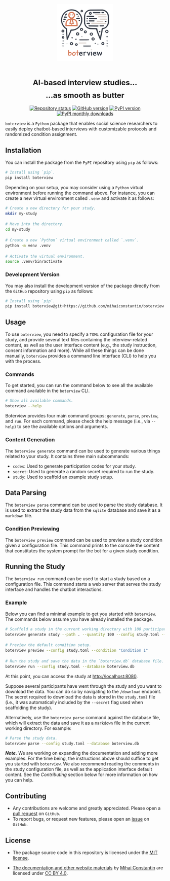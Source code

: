 <p align="center">
    <a href="https://boterview.mihaiconstantin.com">
        <img width="180px" src="https://raw.githubusercontent.com/mihaiconstantin/boterview/refs/heads/main/frontend/app/src/assets/images/boterview-logo.png" alt="boterview logo"/>
    </a>
</p>

<h1 align="center">
    <sub>AI-based interview studies...<br>...as smooth as butter</sub>
</h1>

<!-- badges: start -->
<p align="center">
    <a href="https://www.repostatus.org/#active"><img src="https://www.repostatus.org/badges/latest/active.svg" alt="Repository status"/></a>
    <a href="https://github.com/mihaiconstantin/boterview/releases"><img src="https://img.shields.io/github/v/release/mihaiconstantin/boterview?display_name=tag&sort=semver" alt="GitHub version"/></a>
    <a href="https://pypi.org/project/boterview/"><img src="https://img.shields.io/pypi/v/boterview" alt="PyPI version"/></a>
    <a href="https://pypi.org/project/boterview/"><img src="https://img.shields.io/pepy/dt/boterview" alt="PyPI monthly downloads"/></a>
</p>
<!-- badges: end -->

`boterview` is a `Python` package that enables social science researchers to
easily deploy chatbot-based interviews with customizable protocols and
randomized condition assignment.

## Installation

You can install the package from the `PyPI` repository using `pip` as follows:

```bash
# Install using `pip`.
pip install boterview
```

Depending on your setup, you may consider using a `Python` virtual environment
before running the command above. For instance, you can create a new virtual
environment called `.venv` and activate it as follows:

```bash
# Create a new directory for your study.
mkdir my-study

# Move into the directory.
cd my-study

# Create a new `Python` virtual environment called `.venv`.
python -m venv .venv

# Activate the virtual environment.
source .venv/bin/activate
```

### Development Version

You may also install the development version of the package directly from the
`GitHub` repository using `pip` as follows:

```bash
# Install using `pip`.
pip install boterview@git+https://github.com/mihaiconstantin/boterview
```

## Usage

To use `boterview`, you need to specify a `TOML` configuration file for your
study, and provide several text files containing the interview-related content,
as well as the user interface content (e.g., the study instruction, consent
information and more). While all these things can be done manually, `boterview`
provides a command line interface (CLI) to help you with the process.

### Commands

To get started, you can run the command below to see all the available command
available in the `boterview` CLI.

```bash
# Show all available commands.
boterview --help
```

Boterview provides four main command groups: `generate`, `parse`, `preview`, and
`run`. For each command, please check the help message (i.e., via `--help`) to
see the available options and arguments.

### Content Generation

The `boterview generate` command can be used to generate various things related
to your study. It contains three main subcommands:

- `codes`: Used to generate participation codes for your study.
- `secret`: Used to generate a random secret required to run the study.
- `study`: Used to scaffold an example study setup.


## Data Parsing

The `boterview parse` command can be used to parse the study database. It is
used to extract the study data from the `sqlite` database and save it as a
`markdown` file.

### Condition Previewing

The `boterview preview` command can be used to preview a study condition given a
configuration file. This command prints to the console the content that
constitutes the system prompt for the bot for a given study condition.

## Running the Study

The `boterview run` command can be used to start a study based on a
configuration file. This command starts a web server that serves the study
interface and handles the chatbot interactions.

### Example

Below you can find a minimal example to get you started with `boterview`. The
commands below assume you have already installed the package.

```bash
# Scaffold a study in the current working directory with 100 participation codes, and include a secret.
boterview generate study --path . --quantity 100 --config study.toml --secret

# Preview the default condition setup.
boterview preview --config study.toml --condition "Condition 1"

# Run the study and save the data in the `boterview.db` database file.
boterview run --config study.toml --database boterview.db
```

At this point, you can access the study at
[http://localhost:8080](http://localhost:8080).

Suppose several participants have went through the study and you want to
download the data. You can do so by navigating to the `/download` endpoint. The
secret required to download the data is stored in the `study.toml` file (i.e.,
it was automatically included by the `--secret` flag used when scaffolding the
study).

Alternatively, use the `boterview parse` command against the database file,
which will extract the data and save it as a `markdown` file in the current
working directory. For example:

```bash
# Parse the study data.
boterview parse --config study.toml --database boterview.db
```

**_Note._** We are working on expanding the documentation and adding more
examples. For the time being, the instructions above should suffice to get you
started with `boterview`. We also recommend reading the comments in the study
configuration file, as well as the application interface default content. See
the *Contributing* section below for more information on how you can help.

## Contributing

- Any contributions are welcome and greatly appreciated. Please open a [pull
  request](https://github.com/mihaiconstantin/boterview/pulls) on `GitHub`.
- To report bugs, or request new features, please open an
  [issue](https://github.com/mihaiconstantin/boterview/issues) on `GitHub`.

## License

- The package source code in this repository is licensed under the [MIT
  license](https://opensource.org/license/mit).
- <p class="license-cc" xmlns:cc="https://creativecommons.org/ns#" xmlns:dct="https://purl.org/dc/terms/"><a property="dct:title" rel="cc:attributionURL" href="https://boterview.mihaiconstantin.com">The documentation and other website materials</a> by <a rel="cc:attributionURL dct:creator" property="cc:attributionName" href="https://mihaiconstantin.com">Mihai Constantin</a> are licensed under <a href="https://creativecommons.org/licenses/by/4.0/?ref=chooser-v1" target="_blank" rel="license noopener noreferrer" style="display:inline-block;">CC BY 4.0</a>.</p>
